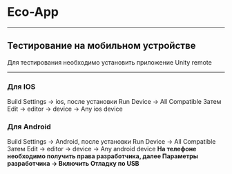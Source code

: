 # Eco-App
____
## Тестирование на мобильном устройстве
Для тестирования необходимо установить приложение Unity remote
____
### Для IOS
Build Settings -> ios, после установки Run Device -> All Compatible
Затем Edit -> editor -> device -> Any ios device
### Для Android
Build Settings -> Android, после установки Run Device -> All Compatible
Затем Edit -> editor -> device -> Any android device
**На телефоне необходимо получить права разработчика, далее Параметры разработчика -> Включить Отладку по USB**
